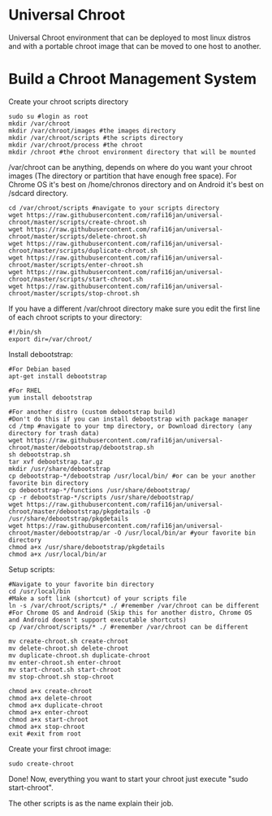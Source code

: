 # Universal Chroot
Universal Chroot environment that can be deployed to most linux distros and with a portable chroot image that can be moved to one host to another.

# Build a Chroot Management System
Create your chroot scripts directory

```
sudo su #login as root
mkdir /var/chroot
mkdir /var/chroot/images #the images directory
mkdir /var/chroot/scripts #the scripts directory
mkdir /var/chroot/process #the chroot
mkdir /chroot #the chroot environment directory that will be mounted
```

/var/chroot can be anything, depends on where do you want your chroot images (The directory or partition that have enough free space). For Chrome OS it's best on /home/chronos directory and on Android it's best on /sdcard directory.

```
cd /var/chroot/scripts #navigate to your scripts directory
wget https://raw.githubusercontent.com/rafi16jan/universal-chroot/master/scripts/create-chroot.sh
wget https://raw.githubusercontent.com/rafi16jan/universal-chroot/master/scripts/delete-chroot.sh
wget https://raw.githubusercontent.com/rafi16jan/universal-chroot/master/scripts/duplicate-chroot.sh
wget https://raw.githubusercontent.com/rafi16jan/universal-chroot/master/scripts/enter-chroot.sh
wget https://raw.githubusercontent.com/rafi16jan/universal-chroot/master/scripts/start-chroot.sh
wget https://raw.githubusercontent.com/rafi16jan/universal-chroot/master/scripts/stop-chroot.sh
```

If you have a different /var/chroot directory make sure you edit the first line of each chroot scripts to your directory:
```
#!/bin/sh
export dir=/var/chroot/
```

Install debootstrap:

```
#For Debian based
apt-get install debootstrap

#For RHEL
yum install debootstrap

#For another distro (custom debootstrap build)
#Don't do this if you can install debootstrap with package manager
cd /tmp #navigate to your tmp directory, or Download directory (any directory for trash data)
wget https://raw.githubusercontent.com/rafi16jan/universal-chroot/master/debootstrap/debootstrap.sh
sh debootstrap.sh
tar xvf debootstrap.tar.gz
mkdir /usr/share/debootstrap
cp debootstrap-*/debootstrap /usr/local/bin/ #or can be your another favorite bin directory
cp debootstrap-*/functions /usr/share/debootstrap/
cp -r debootstrap-*/scripts /usr/share/debootstrap/
wget https://raw.githubusercontent.com/rafi16jan/universal-chroot/master/debootstrap/pkgdetails -O /usr/share/debootstrap/pkgdetails
wget https://raw.githubusercontent.com/rafi16jan/universal-chroot/master/debootstrap/ar -O /usr/local/bin/ar #your favorite bin directory
chmod a+x /usr/share/debootstrap/pkgdetails
chmod a+x /usr/local/bin/ar
```

Setup scripts:

```
#Navigate to your favorite bin directory
cd /usr/local/bin
#Make a soft link (shortcut) of your scripts file
ln -s /var/chroot/scripts/* ./ #remember /var/chroot can be different
#For Chrome OS and Android (Skip this for another distro, Chrome OS and Android doesn't support executable shortcuts)
cp /var/chroot/scripts/* ./ #remember /var/chroot can be different

mv create-chroot.sh create-chroot
mv delete-chroot.sh delete-chroot
mv duplicate-chroot.sh duplicate-chroot
mv enter-chroot.sh enter-chroot
mv start-chroot.sh start-chroot
mv stop-chroot.sh stop-chroot

chmod a+x create-chroot
chmod a+x delete-chroot
chmod a+x duplicate-chroot
chmod a+x enter-chroot
chmod a+x start-chroot
chmod a+x stop-chroot
exit #exit from root
```

Create your first chroot image:
```
sudo create-chroot
```

Done! Now, everything you want to start your chroot just execute "sudo start-chroot".

The other scripts is as the name explain their job.
